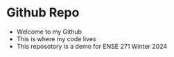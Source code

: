 # Github Repo 

- Welcome to  my Github 
- This is where my code lives
- This reposotory is a demo for ENSE 271 Winter 2024
